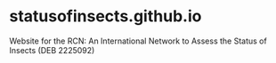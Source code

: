 # statusofinsects.github.io

Website for the RCN: An International Network to Assess the Status of Insects (DEB 2225092)
